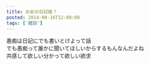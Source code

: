 ```yaml
---
title: お前の日記帳？
posted: 2014-08-16T12:00:00
tags: ['雑談']
---
```


愚痴は日記にでも書いとけよって話  
でも愚痴って誰かに聞いてほしいからするもんなんだよね  
共感して欲しい分かって欲しい欲求  

